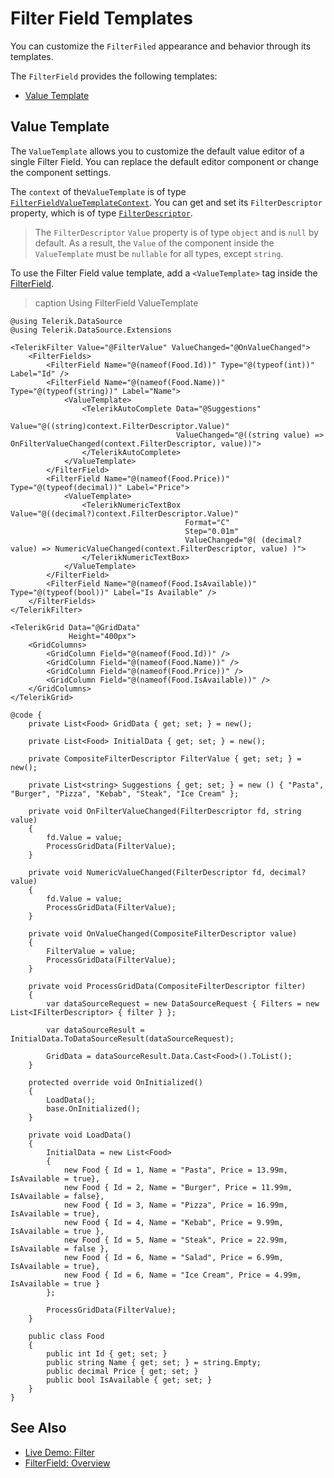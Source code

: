 
# Filter Field Templates

You can customize the `FilterFiled` appearance and behavior through its templates.

The `FilterField` provides the following templates:

* [Value Template](#value-template)

## Value Template

The `ValueTemplate` allows you to customize the default value editor of a single Filter Field. You can replace the default editor component or change the component settings.

The `context` of the`ValueTemplate` is of type [`FilterFieldValueTemplateContext`](slug:telerik.blazor.components.filterfieldvaluetemplatecontext). You can get and set its `FilterDescriptor` property, which is of type [`FilterDescriptor`](slug:telerik.datasource.filterdescriptor).

> The `FilterDescriptor` `Value` property is of type `object` and is `null` by default. As a result, the `Value` of the component inside the `ValueTemplate` must be `nullable` for all types, except `string`.

To use the Filter Field value template, add a `<ValueTemplate>` tag inside the [FilterField](slug:filter-fields).

>caption Using FilterField ValueTemplate

````RAZOR
@using Telerik.DataSource
@using Telerik.DataSource.Extensions

<TelerikFilter Value="@FilterValue" ValueChanged="@OnValueChanged">
    <FilterFields>
        <FilterField Name="@(nameof(Food.Id))" Type="@(typeof(int))" Label="Id" />
        <FilterField Name="@(nameof(Food.Name))" Type="@(typeof(string))" Label="Name">
            <ValueTemplate>
                <TelerikAutoComplete Data="@Suggestions"
                                     Value="@((string)context.FilterDescriptor.Value)"
                                     ValueChanged="@((string value) => OnFilterValueChanged(context.FilterDescriptor, value))">
                </TelerikAutoComplete>
            </ValueTemplate>
        </FilterField>
        <FilterField Name="@(nameof(Food.Price))" Type="@(typeof(decimal))" Label="Price">
            <ValueTemplate>
                <TelerikNumericTextBox Value="@((decimal?)context.FilterDescriptor.Value)"
                                       Format="C"
                                       Step="0.01m"
                                       ValueChanged="@( (decimal? value) => NumericValueChanged(context.FilterDescriptor, value) )">
                </TelerikNumericTextBox>
            </ValueTemplate>
        </FilterField>
        <FilterField Name="@(nameof(Food.IsAvailable))" Type="@(typeof(bool))" Label="Is Available" />
    </FilterFields>
</TelerikFilter>

<TelerikGrid Data="@GridData"
             Height="400px">
    <GridColumns>
        <GridColumn Field="@(nameof(Food.Id))" />
        <GridColumn Field="@(nameof(Food.Name))" />
        <GridColumn Field="@(nameof(Food.Price))" />
        <GridColumn Field="@(nameof(Food.IsAvailable))" />
    </GridColumns>
</TelerikGrid>

@code {
    private List<Food> GridData { get; set; } = new();

    private List<Food> InitialData { get; set; } = new();

    private CompositeFilterDescriptor FilterValue { get; set; } = new();

    private List<string> Suggestions { get; set; } = new () { "Pasta", "Burger", "Pizza", "Kebab", "Steak", "Ice Cream" };

    private void OnFilterValueChanged(FilterDescriptor fd, string value)
    {
        fd.Value = value;
        ProcessGridData(FilterValue);
    }

    private void NumericValueChanged(FilterDescriptor fd, decimal? value)
    {
        fd.Value = value;
        ProcessGridData(FilterValue);
    }
    
    private void OnValueChanged(CompositeFilterDescriptor value)
    {
        FilterValue = value;
        ProcessGridData(FilterValue);
    }

    private void ProcessGridData(CompositeFilterDescriptor filter)
    {
        var dataSourceRequest = new DataSourceRequest { Filters = new List<IFilterDescriptor> { filter } };

        var dataSourceResult = InitialData.ToDataSourceResult(dataSourceRequest);

        GridData = dataSourceResult.Data.Cast<Food>().ToList();
    }

    protected override void OnInitialized()
    {
        LoadData();
        base.OnInitialized();
    }

    private void LoadData()
    {
        InitialData = new List<Food>
        {
            new Food { Id = 1, Name = "Pasta", Price = 13.99m, IsAvailable = true},
            new Food { Id = 2, Name = "Burger", Price = 11.99m, IsAvailable = false},
            new Food { Id = 3, Name = "Pizza", Price = 16.99m, IsAvailable = true},
            new Food { Id = 4, Name = "Kebab", Price = 9.99m, IsAvailable = true },
            new Food { Id = 5, Name = "Steak", Price = 22.99m, IsAvailable = false },
            new Food { Id = 6, Name = "Salad", Price = 6.99m, IsAvailable = true},
            new Food { Id = 6, Name = "Ice Cream", Price = 4.99m, IsAvailable = true }
        };

        ProcessGridData(FilterValue);
    }

    public class Food
    {
        public int Id { get; set; }
        public string Name { get; set; } = string.Empty;
        public decimal Price { get; set; }
        public bool IsAvailable { get; set; }
    }
}
````

## See Also

* [Live Demo: Filter](https://demos.telerik.com/blazor-ui/filter/templates)
* [FilterField: Overview](slug:filter-fields)
